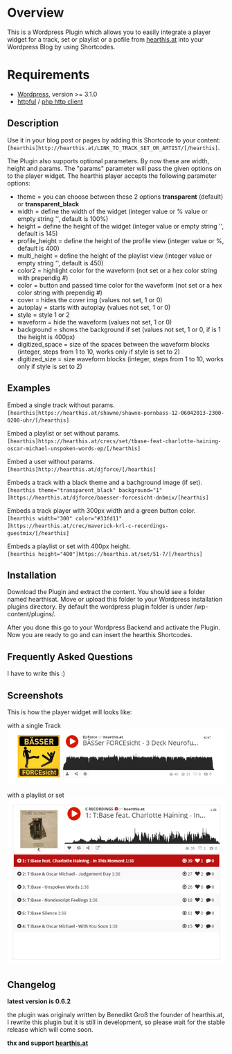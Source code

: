 # Overview

This is a Wordpress Plugin which allows you to easily integrate a player widget for a track, set or playlist or a pofile from [hearthis.at][1] into your Wordpress Blog by using Shortcodes.

Requirements
==========

 * [Wordpress][2], version >= 3.1.0  
 * [httpful][3] / [php http client][4]

Description
-----------------

Use it in your blog post or pages by adding this Shortcode to your content:  
      `[hearthis]http://hearthis.at/LINK_TO_TRACK_SET_OR_ARTIST/[/hearthis]`.

The Plugin also supports optional parameters. By now these are width, height and params.
The "params" parameter will pass the given options on to the player widget. The hearthis 
player accepts the following parameter options:

* theme  = you can choose between these 2 options __transparent__ (default) or __transparent_black__
* width  = define the width of the widget (integer value or % value or empty string '', default is 100%)   
* height           =  define the height of the widget (integer value or empty string '', default is 145)  
* profile_height   =  define the height of the profile view (integer value or %, default is 400)  
* multi_height     =  define the height of the playlist view (integer value or empty string '', default is 450)  
* color2            =  highlight color for the waveform (not set or a hex color string with prependig #)  
* color            =  button and passed time color for the waveform (not set or a hex color string with prependig #)  
* cover            =  hides the cover img (values not set, 1 or 0)  
* autoplay         =  starts with autoplay (values not set, 1 or 0)  
* style            =  style 1 or 2  
* waveform         =  hide the waveform (values not set, 1 or 0)  
* background       =  shows the background if set (values not set, 1 or 0, if is 1 the height is 400px)  
* digitized_space      =  size of the spaces between the waveform blocks (integer, steps from 1 to 10, works only if style is set to 2)  
* digitized_size       =  size waveform blocks (integer, steps from 1 to 10, works only if style is set to 2)  
      

Examples
--------------

Embed a single track without params.  
      `[hearthis]https://hearthis.at/shawne/shawne-pornbass-12-06042013-2300-0200-uhr/[/hearthis]`

Embed a playlist or set without params.  
      `[hearthis]https://hearthis.at/crecs/set/tbase-feat-charlotte-haining-oscar-michael-unspoken-words-ep/[/hearthis]`

Embed a user without params.  
      `[hearthis]http://hearthis.at/djforce/[/hearthis]`

Embeds a track with a black theme and a bachground image (if set).  
      `[hearthis theme="transparent_black" background="1" ]https://hearthis.at/djforce/baesser-forcesicht-dnbmix/[hearthis]`

Embeds a track player with 300px width and a green button color.  
      `[hearthis width="300" color="#33fd11" ]https://hearthis.at/crec/maverick-krl-c-recordings-guestmix/[/hearthis]`
      
Embeds a playlist or set with 400px height.  
      `[hearthis height="400"]https://hearthis.at/set/51-7/[/hearthis]`


Installation
------------------

Download the Plugin and extract the content. You should see a folder
named hearthisat. Move or upload this folder to your Wordpress installation
plugins directory. By default the wordpress plugin folder is under /wp-content/plugins/. 

After you done this go to your Wordpress Backend and activate the Plugin. 
Now you are ready to go and can insert the hearthis Shortcodes.


Frequently Asked Questions
--------------------------------

I have to write this :)


Screenshots
-----------------

This is how the player widget will looks like:  

with a single Track  
![Track view ](/hearthisat/screenshot_track.png "the hearthis widget with a single track")

with a playlist or set  
![playlist view](/hearthisat/screenshot_playlist.png "the widget with a playlist widget")  

Changelog
---------------

**latest version is 0.6.2**

the plugin was originaly written by Benedikt Groß the founder of hearthis.at,
I rewrite this plugin but it is still in development, so please wait for the stable 
release which will come soon.

**thx and support [hearthis.at][1]**

[1]: https://hearthis.at/
[2]: https://de.wordpress.org/
[3]: https://github.com/nategood/httpful
[4]: http://phphttpclient.com/


